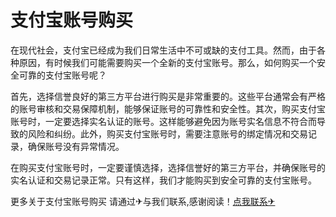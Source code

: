 # 支付宝账号购买

在现代社会，支付宝已经成为我们日常生活中不可或缺的支付工具。然而，由于各种原因，有时候我们可能需要购买一个全新的支付宝账号。那么，如何购买一个安全可靠的支付宝账号呢？

首先，选择信誉良好的第三方平台进行购买是非常重要的。这些平台通常会有严格的账号审核和交易保障机制，能够保证账号的可靠性和安全性。其次，购买支付宝账号时，一定要选择实名认证的账号。这样能够避免因为账号实名信息不符合而导致的风险和纠纷。此外，购买支付宝账号时，需要注意账号的绑定情况和交易记录，确保账号没有异常情况。

在购买支付宝账号时，一定要谨慎选择，选择信誉好的第三方平台，并确保账号的实名认证和交易记录正常。只有这样，我们才能购买到安全可靠的支付宝账号。

更多关于支付宝账号购买 请通过✈与我们联系,感谢阅读！[点我联系✈](https://www.G208.com)